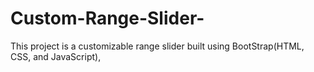 # Custom-Range-Slider-
This project is a customizable range slider built using BootStrap(HTML, CSS, and JavaScript), 
